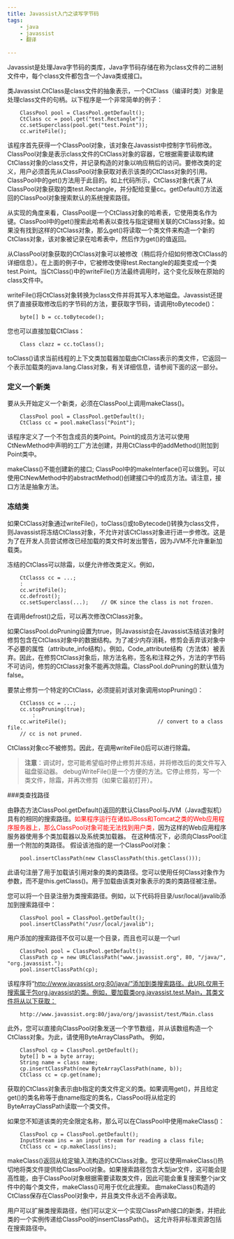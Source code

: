 ```yaml
---
title: Javassist入门之读写字节码
tags: 
	- java
	- javassist
	- 翻译
	 
---
```

Javassist是处理Java字节码的类库，Java字节码存储在称为class文件的二进制文件中，每个class文件都包含一个Java类或接口。

类Javassist.CtClass是class文件的抽象表示，一个CtClass（编译时类）对象是处理class文件的句柄。以下程序是一个非常简单的例子：

```
	ClassPool pool = ClassPool.getDefault();
	CtClass cc = pool.get("test.Rectangle");
	cc.setSuperclass(pool.get("test.Point"));
	cc.writeFile();
```

该程序首先获得一个ClassPool对象，该对象在Javassist中控制字节码修改。ClassPool对象是表示class文件的CtClass对象的容器，它根据需要读取构建CtClass对象的class文件，并记录构造的对象以响应稍后的访问。要修改类的定义，用户必须首先从ClassPool对象获取对表示该类的CtClass对象的引用。ClassPool中的get()方法用于此目的。如上代码所示，CtClass对象代表了从ClassPool对象获取的类test.Rectangle，并分配给变量cc。getDefault()方法返回的ClassPool对象搜索默认的系统搜索路径。

从实现的角度来看，ClassPool是一个CtClass对象的哈希表，它使用类名作为键。ClassPool中的get()搜索此哈希表以查找与指定键相关联的CtClass对象。如果没有找到这样的CtClass对象，那么get()将读取一个类文件来构造一个新的CtClass对象，该对象被记录在哈希表中，然后作为get()的值返回。

从ClassPool对象获取的CtClass对象可以被修改（稍后将介绍如何修改CtClass的详细信息）。在上面的例子中，它被修改使得test.Rectangle的超类变成一个类test.Point。当CtClass()中的writeFile()方法最终调用时，这个变化反映在原始的class文件中。

writeFile()将CtClass对象转换为class文件并将其写入本地磁盘。Javassist还提供了直接获取修改后的字节码的方法，要获取字节码，请调用toBytecode()：

```
	byte[] b = cc.toBytecode();
```

您也可以直接加载CtClass：

```
	Class clazz = cc.toClass();
```

toClass()请求当前线程的上下文类加载器加载由CtClass表示的类文件，它返回一个表示加载类的java.lang.Class对象，有关详细信息，请参阅下面的这一部分。

### 定义一个新类

要从头开始定义一个新类，必须在ClassPool上调用makeClass()。

```
	ClassPool pool = ClassPool.getDefault();
	CtClass cc = pool.makeClass("Point");
```

该程序定义了一个不包含成员的类Point。Point的成员方法可以使用CtNewMethod中声明的工厂方法创建，并用CtClass中的addMethod()附加到Point类中。

makeClass()不能创建新的接口; ClassPool中的makeInterface()可以做到。可以使用CtNewMethod中的abstractMethod()创建接口中的成员方法。请注意，接口方法是抽象方法。

### 冻结类

如果CtClass对象通过writeFile()，toClass()或toBytecode()转换为class文件，则Javassist将冻结CtClass对象，不允许对该CtClass对象进行进一步修改。这是为了在开发人员尝试修改已经加载的类文件时发出警告，因为JVM不允许重新加载类。

冻结的CtClass可以除霜，以便允许修改类定义。例如，

```
	CtClasss cc = ...;
    :
	cc.writeFile();
	cc.defrost();
	cc.setSuperclass(...);    // OK since the class is not frozen.
```

在调用defrost()之后，可以再次修改CtClass对象。

如果ClassPool.doPruning设置为true，则Javassist会在Javassist冻结该对象时修剪包含在CtClass对象中的数据结构。为了减少内存消耗，修剪会丢弃该对象中不必要的属性（attribute_info结构）。例如，Code_attribute结构（方法体）被丢弃。因此，在修剪CtClass对象后，除方法名称，签名和注释之外，方法的字节码不可访问，修剪的CtClass对象不能再次除霜。ClassPool.doPruning的默认值为false。

要禁止修剪一个特定的CtClass，必须提前对该对象调用stopPruning()：

```
	CtClasss cc = ...;
	cc.stopPruning(true);
	    :
	cc.writeFile();                             // convert to a class file.
	// cc is not pruned.
```

CtClass对象cc不被修剪。因此，在调用writeFile()后可以进行除霜。


>**注意**：调试时，您可能希望临时停止修剪并冻结，并将修改后的类文件写入磁盘驱动器。 debugWriteFile()是一个方便的方法。它停止修剪，写一个类文件，除霜，并再次修剪（如果它最初打开）。

###类查找路径

由静态方法ClassPool.getDefault()返回的默认ClassPool与JVM（Java虚拟机）具有的相同的搜索路径。<font color="red">如果程序运行在诸如JBoss和Tomcat之类的Web应用程序服务器上，那么ClassPool对象可能无法找到用户类，</font>因为这样的Web应用程序服务器使用多个类加载器以及系统类加载器。 在这种情况下，必须向ClassPool注册一个附加的类路径。 假设该池指的是一个ClassPool对象：

```
	pool.insertClassPath(new ClassClassPath(this.getClass()));
```

此语句注册了用于加载该引用对象的类的类路径。您可以使用任何Class对象作为参数，而不是this.getClass()。用于加载由该类对象表示的类的类路径被注册。

您可以将一个目录注册为类搜索路径。例如，以下代码将目录/usr/local/javalib添加到搜索路径中：

```
	ClassPool pool = ClassPool.getDefault();
	pool.insertClassPath("/usr/local/javalib");
```

用户添加的搜索路径不仅可以是一个目录，而且也可以是一个url

```
	ClassPool pool = ClassPool.getDefault();
	ClassPath cp = new URLClassPath("www.javassist.org", 80, "/java/", "org.javassist.");
	pool.insertClassPath(cp);
```

该程序将“http://www.javassist.org:80/java/”添加到类搜索路径。此URL仅用于搜索属于包org.javassist的类。例如，要加载类org.javassist.test.Main，其类文件将从以下获取：

```
	http://www.javassist.org:80/java/org/javassist/test/Main.class
```

此外，您可以直接向ClassPool对象发送一个字节数组，并从该数组构造一个CtClass对象。为此，请使用ByteArrayClassPath。 例如，

```
	ClassPool cp = ClassPool.getDefault();
	byte[] b = a byte array;
	String name = class name;
	cp.insertClassPath(new ByteArrayClassPath(name, b));
	CtClass cc = cp.get(name);
```

获取的CtClass对象表示由b指定的类文件定义的类。如果调用get()，并且给定get()的类名称等于由name指定的类名，ClassPool将从给定的ByteArrayClassPath读取一个类文件。

如果您不知道该类的完全限定名称，那么可以在ClassPool中使用makeClass()：

```
	ClassPool cp = ClassPool.getDefault();
	InputStream ins = an input stream for reading a class file;
	CtClass cc = cp.makeClass(ins);
```

makeClass()返回从给定输入流构造的CtClass对象。您可以使用makeClass()热切地将类文件提供给ClassPool对象。如果搜索路径包含大型jar文件，这可能会提高性能，由于ClassPool对象根据需要读取类文件，因此可能会重复搜索整个jar文件中的每个类文件，makeClass()可用于优化此搜索。 由makeClass()构造的CtClass保存在ClassPool对象中，并且类文件永远不会再读取。

用户可以扩展类搜索路径，他们可以定义一个实现ClassPath接口的新类，并把此类的一个实例传递给ClassPool的insertClassPath()。 这允许将非标准资源包括在搜索路径中。
